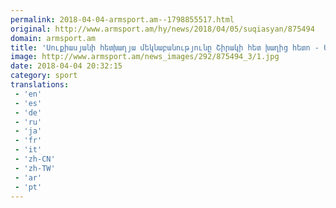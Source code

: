 ```yaml
---
permalink: 2018-04-04-armsport.am--1798855517.html
original: http://www.armsport.am/hy/news/2018/04/05/suqiasyan/875494
domain: armsport.am
title: 'Սուքիասյանի հետխաղյա մեկնաբանությունը Շիրակի հետ խաղից հետո - Սպորտային լուրեր'
image: http://www.armsport.am/news_images/292/875494_3/1.jpg
date: 2018-04-04 20:32:15
category: sport
translations: 
 - 'en'
 - 'es'
 - 'de'
 - 'ru'
 - 'ja'
 - 'fr'
 - 'it'
 - 'zh-CN'
 - 'zh-TW'
 - 'ar'
 - 'pt'
---
```


